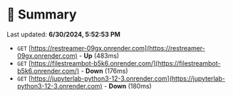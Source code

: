 # 📖 Summary
Last updated: **6/30/2024, 5:52:53 PM**

- `GET` [https://restreamer-09gx.onrender.com](https://restreamer-09gx.onrender.com) - **Up** (483ms)
- `GET` [https://filestreambot-b5k6.onrender.com/](https://filestreambot-b5k6.onrender.com/) - **Down** (176ms)
- `GET` [https://jupyterlab-python3-12-3.onrender.com](https://jupyterlab-python3-12-3.onrender.com) - **Down** (180ms)
